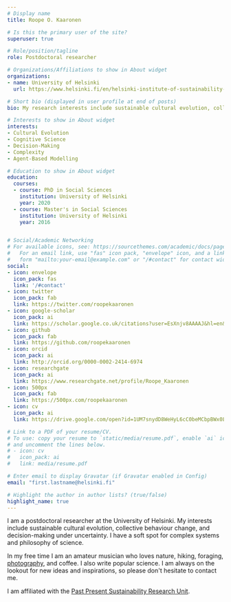```yaml
---
# Display name
title: Roope O. Kaaronen

# Is this the primary user of the site?
superuser: true

# Role/position/tagline
role: Postdoctoral researcher

# Organizations/Affiliations to show in About widget
organizations:
- name: University of Helsinki
  url: https://www.helsinki.fi/en/helsinki-institute-of-sustainability-science

# Short bio (displayed in user profile at end of posts)
bio: My research interests include sustainable cultural evolution, collective behaviour change and decision-making under uncertainty.

# Interests to show in About widget
interests:
- Cultural Evolution
- Cognitive Science
- Decision-Making
- Complexity
- Agent-Based Modelling

# Education to show in About widget
education:
  courses:
  - course: PhD in Social Sciences
    institution: University of Helsinki
    year: 2020
  - course: Master's in Social Sciences
    institution: University of Helsinki
    year: 2016


# Social/Academic Networking
# For available icons, see: https://sourcethemes.com/academic/docs/page-builder/#icons
#   For an email link, use "fas" icon pack, "envelope" icon, and a link in the
#   form "mailto:your-email@example.com" or "/#contact" for contact widget.
social:
- icon: envelope
  icon_pack: fas
  link: '/#contact'
- icon: twitter
  icon_pack: fab
  link: https://twitter.com/roopekaaronen
- icon: google-scholar
  icon_pack: ai
  link: https://scholar.google.co.uk/citations?user=EsXnjv8AAAAJ&hl=en&oi=ao
- icon: github
  icon_pack: fab
  link: https://github.com/roopekaaronen
- icon: orcid
  icon_pack: ai
  link: http://orcid.org/0000-0002-2414-6974
- icon: researchgate
  icon_pack: ai
  link: https://www.researchgate.net/profile/Roope_Kaaronen
- icon: 500px
  icon_pack: fab
  link: https://500px.com/roopekaaronen
- icon: cv
  icon_pack: ai
  link: https://drive.google.com/open?id=1UM7snydD8WeHyL6cC0beMCbpBWx0LbwK

# Link to a PDF of your resume/CV.
# To use: copy your resume to `static/media/resume.pdf`, enable `ai` icons in `params.toml`, 
# and uncomment the lines below.
# - icon: cv
#   icon_pack: ai
#   link: media/resume.pdf

# Enter email to display Gravatar (if Gravatar enabled in Config)
email: "first.lastname@helsinki.fi"

# Highlight the author in author lists? (true/false)
highlight_name: true
---
```


I am a postdoctoral researcher at the University of Helsinki. My interests include sustainable cultural evolution, collective behaviour change, and decision-making under uncertainty. I have a soft spot for complex systems and philosophy of science.

In my free time I am an amateur musician who loves nature, hiking, foraging, [photography](https://500px.com/roopekaaronen), and coffee. I also write popular science. I am always on the lookout for new ideas and inspirations, so please don't hesitate to contact me.

I am affiliated with the [Past Present Sustainability Research Unit](https://researchportal.helsinki.fi/en/organisations/past-present-sustainability-paes-research-unit).